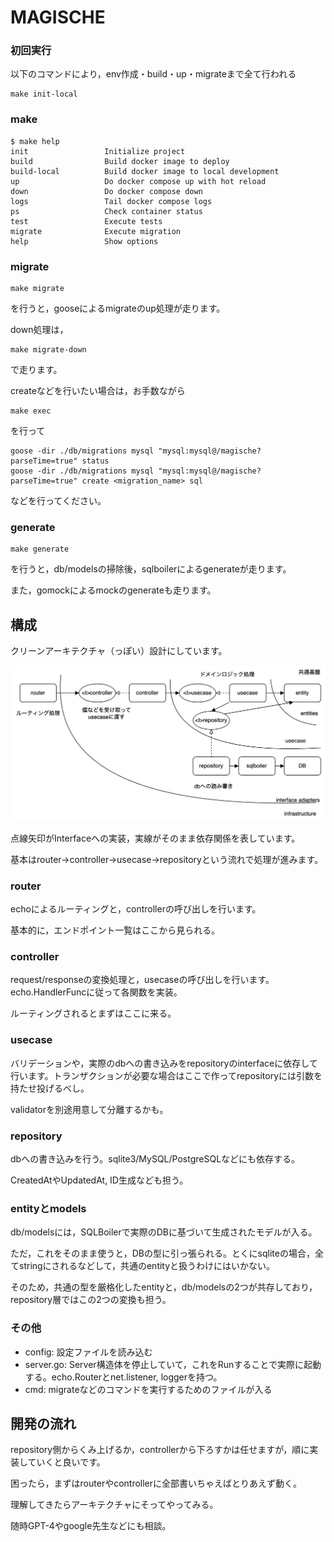 # MAGISCHE

### 初回実行

以下のコマンドにより，env作成・build・up・migrateまで全て行われる

```shell
make init-local
```

### make

```shell
$ make help
init                 Initialize project
build                Build docker image to deploy
build-local          Build docker image to local development
up                   Do docker compose up with hot reload
down                 Do docker compose down
logs                 Tail docker compose logs
ps                   Check container status
test                 Execute tests
migrate              Execute migration
help                 Show options
```

### migrate

```shell
make migrate
```

を行うと，gooseによるmigrateのup処理が走ります。

down処理は，

```shell
make migrate-down
```

で走ります。

createなどを行いたい場合は，お手数ながら

```shell
make exec
```

を行って

```shell
goose -dir ./db/migrations mysql "mysql:mysql@/magische?parseTime=true" status
goose -dir ./db/migrations mysql "mysql:mysql@/magische?parseTime=true" create <migration_name> sql
```

などを行ってください。

### generate

```shell
make generate
```

を行うと，db/modelsの掃除後，sqlboilerによるgenerateが走ります。

また，gomockによるmockのgenerateも走ります。

## 構成

クリーンアーキテクチャ（っぽい）設計にしています。

![architecture](docs/architecture.png)

点線矢印がInterfaceへの実装，実線がそのまま依存関係を表しています。

基本はrouter->controller->usecase->repositoryという流れで処理が進みます。

### router

echoによるルーティングと，controllerの呼び出しを行います。

基本的に，エンドポイント一覧はここから見られる。

### controller

request/responseの変換処理と，usecaseの呼び出しを行います。echo.HandlerFuncに従って各関数を実装。

ルーティングされるとまずはここに来る。

### usecase

バリデーションや，実際のdbへの書き込みをrepositoryのinterfaceに依存して行います。トランザクションが必要な場合はここで作ってrepositoryには引数を持たせ投げるべし。

validatorを別途用意して分離するかも。

### repository

dbへの書き込みを行う。sqlite3/MySQL/PostgreSQLなどにも依存する。

CreatedAtやUpdatedAt, ID生成なども担う。

### entityとmodels

db/modelsには，SQLBoilerで実際のDBに基づいて生成されたモデルが入る。

ただ，これをそのまま使うと，DBの型に引っ張られる。とくにsqliteの場合，全てstringにされるなどして，共通のentityと扱うわけにはいかない。

そのため，共通の型を厳格化したentityと，db/modelsの2つが共存しており，repository層ではこの2つの変換も担う。

### その他

- config: 設定ファイルを読み込む
- server.go: Server構造体を停止していて，これをRunすることで実際に起動する。echo.Routerとnet.listener, loggerを持つ。
- cmd: migrateなどのコマンドを実行するためのファイルが入る

## 開発の流れ

repository側からくみ上げるか，controllerから下ろすかは任せますが，順に実装していくと良いです。

困ったら，まずはrouterやcontrollerに全部書いちゃえばとりあえず動く。

理解してきたらアーキテクチャにそってやってみる。

随時GPT-4やgoogle先生などにも相談。

